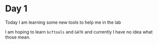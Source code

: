 # Day 1

Today I am learning some new tools to help me in the lab

I am hoping to learn `bcftools` and `GATK` and currently I have no idea what those mean.

